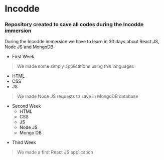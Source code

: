 # Incodde

### Repository created to save all codes during the Incodde immersion

During the Incodde immersion we have to learn in 30 days about React JS, Node JS and MongoDB 

* First Week
> We made some simply applications using this languages
  * HTML 
  * CSS 
  * JS

> We made Node JS requests to save in MongoDB database
- Second Week
   - HTML
   - CSS
   - JS
   - Node JS
   - Mongo DB

* Third Week
> We made a first React JS application

